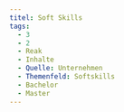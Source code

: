 ```yaml
---
titel: Soft Skills
tags:
  - 3
  - 2
  - Reak
  - Inhalte
  - Quelle: Unternehmen
  - Themenfeld: Softskills
  - Bachelor
  - Master
---
```

